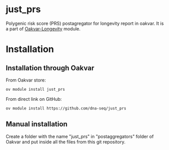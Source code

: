# just_prs
Polygenic risk score (PRS) postagregator for longevity report in oakvar. It is a part of [Oakvar-Longevity](https://github.com/dna-seq/oakvar-longevity) module.


# Installation
## Installation through Oakvar

From Oakvar store:
```bash
ov module install just_prs
```
From direct link on GitHub:
```bash
ov module install https://github.com/dna-seq/just_prs
```

## Manual installation

Create a folder with the name "just_prs" in "postaggregators" folder of Oakvar and put inside all the files from this git repository.
